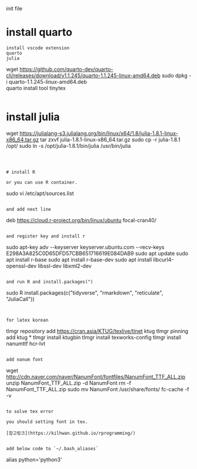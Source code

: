 init file

# install quarto

``` 
install vscode extension
quarto
julia 

```
wget https://github.com/quarto-dev/quarto-cli/releases/download/v1.1.245/quarto-1.1.245-linux-amd64.deb
sudo dpkg -i quarto-1.1.245-linux-amd64.deb   
quarto install tool tinytex
```

```
# install julia

wget https://julialang-s3.julialang.org/bin/linux/x64/1.8/julia-1.8.1-linux-x86_64.tar.gz
tar zxvf julia-1.8.1-linux-x86_64.tar.gz
sudo cp -r julia-1.8.1 /opt/
sudo ln -s /opt/julia-1.8.1/bin/julia /usr/bin/julia
```



# install R

or you can use R container.

```
sudo vi /etc/apt/sources.list
```

and add next line
```
deb https://cloud.r-project.org/bin/linux/ubuntu focal-cran40/
```

and register key and install r

```
sudo apt-key adv --keyserver keyserver.ubuntu.com --recv-keys E298A3A825C0D65DFD57CBB651716619E084DAB9
sudo apt update
sudo apt install r-base
sudo apt install r-base-dev
sudo apt install libcurl4-openssl-dev libssl-dev libxml2-dev

``` 

and run R and install.packages(")
```
sudo R
install.packages(c("tidyverse", "rmarkdown", "reticulate", "JuliaCall"))
```


for latex korean
```
tlmgr repository add https://cran.asia/KTUG/texlive/tlnet ktug
tlmgr pinning add ktug *
tlmgr install ktugbin
tlmgr install texworks-config
tlmgr install nanumttf hcr-lvt
```

add nanum font
```
wget http://cdn.naver.com/naver/NanumFont/fontfiles/NanumFont_TTF_ALL.zip
unzip NanumFont_TTF_ALL.zip -d NanumFont
rm -f NanumFont_TTF_ALL.zip
sudo mv NanumFont /usr/share/fonts/
fc-cache -f -v
```

to solve tex error

you should setting font in tex.

[참고링크](https://kilhwan.github.io/rprogramming/)


add below code to `~/.bash_aliases`
```
alias python='python3'
```